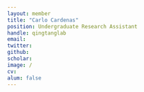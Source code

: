 ```yaml
---
layout: member
title: "Carlo Cardenas"
position: Undergraduate Research Assistant 
handle: qingtanglab
email: 
twitter:
github: 
scholar: 
image: /
cv: 
alum: false
---
```





